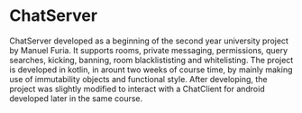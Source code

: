# ChatServer

ChatServer developed as a beginning of the second year university project by Manuel Furia. It supports rooms, private messaging, permissions, query searches, kicking, banning, room blacklististing and whitelisting.
The project is developed in kotlin, in arount two weeks of course time, by mainly making use of immutability objects and functional style.
After developing, the project was slightly modified to interact with a ChatClient for android developed later in the same course.
